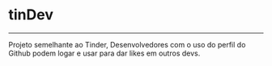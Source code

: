 # tinDev

<hr>

Projeto semelhante ao Tinder, Desenvolvedores com o uso do perfil do Github podem logar e usar para dar likes em outros devs.